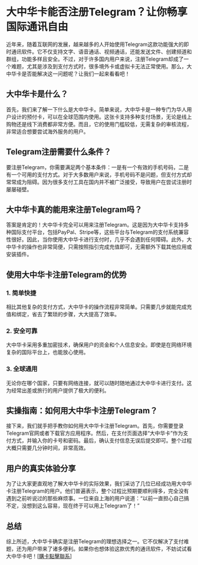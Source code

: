 # 大中华卡能否注册Telegram？让你畅享国际通讯自由

近年来，随着互联网的发展，越来越多的人开始使用Telegram这款功能强大的即时通讯软件。它不仅支持文字、语音通话、视频通话，还能发送文件、创建频道和群组，功能多样且安全。不过，对于许多国内用户来说，注册Telegram却成了一个难题，尤其是涉及到支付方式时，很多境外卡或虚拟卡无法正常使用。那么，大中华卡是否能解决这一问题呢？让我们一起来看看吧！

## 大中华卡是什么？

首先，我们来了解一下什么是大中华卡。简单来说，大中华卡是一种专门为华人用户设计的预付卡，可以在全球范围内使用。这张卡支持多种支付场景，无论是线上购物还是线下消费都非常方便。而且，它的使用门槛较低，无需复杂的审核流程，非常适合想要尝试海外服务的用户。

## Telegram注册需要什么条件？

要注册Telegram，你需要满足两个基本条件：一是有一个有效的手机号码，二是有一个可用的支付方式。对于大多数用户来说，手机号码不是问题，但支付方式却常常成为阻碍。因为很多支付工具在国内并不被广泛接受，导致用户在尝试注册时屡屡碰壁。

## 大中华卡真的能用来注册Telegram吗？

答案是肯定的！大中华卡完全可以用来注册Telegram。这是因为大中华卡支持多种国际支付平台，包括PayPal、Stripe等，这些平台与Telegram的支付系统兼容性很好。因此，当你使用大中华卡进行支付时，几乎不会遇到任何障碍。此外，大中华卡的操作也非常简便，只需按照指引完成充值即可，无需额外下载其他应用或安装插件。

## 使用大中华卡注册Telegram的优势

### 1. 简单快捷
相比其他复杂的支付方式，大中华卡的操作流程非常简单。只需要几步就能完成充值和绑定，省去了繁琐的步骤，大大提高了效率。

### 2. 安全可靠
大中华卡采用多重加密技术，确保用户的资金和个人信息安全。即使是在网络环境复杂的国际平台上，也能放心使用。

### 3. 全球通用
无论你在哪个国家，只要有网络连接，就可以随时随地通过大中华卡进行支付。这为经常出差或旅行的用户提供了极大的便利。

## 实操指南：如何用大中华卡注册Telegram？

接下来，我们就手把手教你如何用大中华卡注册Telegram。首先，你需要登录Telegram官网或者下载官方应用程序。然后，在支付页面选择“大中华卡”作为支付方式，并输入你的卡号和密码。最后，确认支付信息无误后提交即可。整个过程大概只需要几分钟时间，非常高效。

## 用户的真实体验分享

为了让大家更直观地了解大中华卡的实际效果，我们采访了几位已经成功用大中华卡注册Telegram的用户。他们普遍表示，整个过程比预期要顺利得多，完全没有遇到之前听说过的那些麻烦事。一位来自上海的用户说道：“以前一直担心自己搞不定，没想到这么容易，现在终于可以用上Telegram了！”

## 总结

综上所述，大中华卡确实是注册Telegram的理想选择之一。它不仅解决了支付难题，还为用户带来了诸多便利。如果你也想体验这款优秀的通讯软件，不妨试试看大中华卡吧！[[購卡點擊聯系](https://t.me/s/esim1088)]